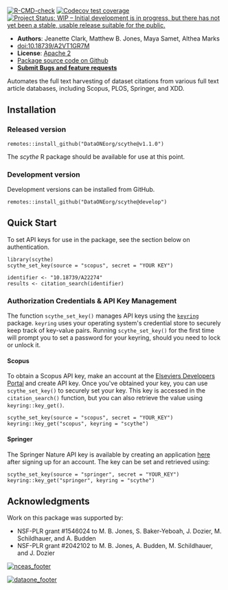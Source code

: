 [![R-CMD-check](https://github.com/DataONEorg/scythe/workflows/R-CMD-check/badge.svg)](https://github.com/DataONEorg/scythe/actions)
[![Codecov test coverage](https://codecov.io/gh/DataONEorg/scythe/branch/develop/graph/badge.svg)](https://codecov.io/gh/DataONEorg/scythe?branch=develop)
[![Project Status: WIP – Initial development is in progress, but there has not yet been a stable, usable release suitable for the public.](https://www.repostatus.org/badges/latest/wip.svg)](https://www.repostatus.org/#wip)

- **Authors**: Jeanette Clark, Matthew B. Jones, Maya Samet, Althea Marks
- [doi:10.18739/A2VT1GR7M](http://doi.org/10.18739/A2VT1GR7M)
- **License**: [Apache 2](http://opensource.org/licenses/Apache-2.0)
- [Package source code on Github](https://github.com/DataONEorg/scythe)
- [**Submit Bugs and feature requests**](https://github.com/DataONEorg/scythe/issues)

Automates the full text harvesting of dataset citations from various full text article databases, 
including Scopus, PLOS, Springer, and XDD.

## Installation

### Released version

```
remotes::install_github("DataONEorg/scythe@v1.1.0")
```

The *scythe* R package should be available for use at this point.

### Development version

Development versions can be installed from GitHub.

```
remotes::install_github("DataONEorg/scythe@develop")
```

## Quick Start

To set API keys for use in the package, see the section below on authentication.

```
library(scythe)
scythe_set_key(source = "scopus", secret = "YOUR KEY")

identifier <- "10.18739/A22274"
results <- citation_search(identifier)
```

### Authorization Credentials & API Key Management

The function `scythe_set_key()` manages API keys using the [`keyring`](https://github.com/r-lib/keyring) package. `keyring` uses your operating system's credential store to securely keep track of key-value pairs. Running `scythe_set_key()` for the first time will prompt you to set a password for your keyring, should you need to lock or unlock it.

#### Scopus

To obtain a Scopus API key, make an account at the [Elseviers Developers Portal](https://dev.elsevier.com/) and create API key. Once you've obtained your key, you can use `scythe_set_key()` to securely set your key. This key is accessed in the `citation_search()` function, but you can also retrieve the value using `keyring::key_get()`.

```
scythe_set_key(source = "scopus", secret = "YOUR_KEY")
keyring::key_get("scopus", keyring = "scythe")
```

#### Springer

The Springer Nature API key is available by creating an application [here](https://dev.springernature.com/) after signing up for an account. The key can be set and retrieved using:

```
scythe_set_key(source = "springer", secret = "YOUR_KEY")
keyring::key_get("springer", keyring = "scythe")
```

## Acknowledgments
Work on this package was supported by:

- NSF-PLR grant #1546024 to M. B. Jones, S. Baker-Yeboah, J. Dozier, M. Schildhauer, and A. Budden
- NSF-PLR grant #2042102 to M. B. Jones, A. Budden, M. Schildhauer, and J. Dozier

[![nceas_footer](https://live-ncea-ucsb-edu-v01.pantheonsite.io/sites/default/files/2020-03/NCEAS-full%20logo-4C.png)](https://www.nceas.ucsb.edu)

[![dataone_footer](https://www.dataone.org/sites/all/images/DataONE_LOGO.jpg)](https://www.dataone.org)
